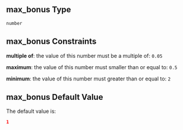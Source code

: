 ## max_bonus Type

`number`

## max_bonus Constraints

**multiple of**: the value of this number must be a multiple of: `0.05`

**maximum**: the value of this number must smaller than or equal to: `0.5`

**minimum**: the value of this number must greater than or equal to: `2`

## max_bonus Default Value

The default value is:

```json
1
```
